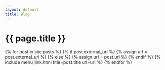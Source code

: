 ```yaml
---
layout: default
title: Blog
---
```

<h1 class="blog"> {{ page.title }}</h1>

{% for post in site.posts %}
  {% if post.external_url %}
    {% assign url = post.external_url %}
  {% else %}
    {% assign url = post.url %}
  {% endif %}
  {% include menu_link.html title=post.title url=url %}
{% endfor %}
